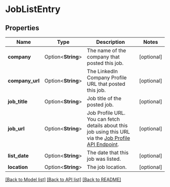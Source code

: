 # JobListEntry

## Properties

Name | Type | Description | Notes
------------ | ------------- | ------------- | -------------
**company** | Option<**String**> |          The name of the company that posted this job.          | [optional]
**company_url** | Option<**String**> |          The LinkedIn Company Profile URL that posted this job.          | [optional]
**job_title** | Option<**String**> |          Job title of the posted job.          | [optional]
**job_url** | Option<**String**> |          Job Profile URL. You can fetch details about this job using this URL via the [Job Profile API Endpoint](https://nubela.co/proxycurl/docs#jobs-api-job-profile-endpoint).          | [optional]
**list_date** | Option<**String**> |          The date that this job was listed.          | [optional]
**location** | Option<**String**> |          The job location.          | [optional]

[[Back to Model list]](../README.md#documentation-for-models) [[Back to API list]](../README.md#documentation-for-api-endpoints) [[Back to README]](../README.md)



